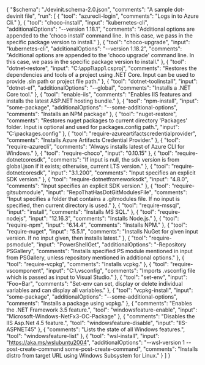 {
  "$schema": "./devinit.schema-2.0.json",
  "comments": "A sample dot-devinit file",
  "run": [
    {
      "tool": "azurecli-login",
      "comments": "Logs in to Azure Cli."
    },
    {
      "tool": "choco-install",
      "input": "kubernetes-cli",
      "additionalOptions": "--version 1.18.1",
      "comments": "Additional options are appended to the 'choco install' command line. In this case, we pass in the specific package version to install."
    },
    {
      "tool": "choco-upgrade",
      "input": "kubernetes-cli",
      "additionalOptions": "--version 1.18.2",
      "comments": "Additional options are appended to the 'choco upgrade' command line. In this case, we pass in the specific package version to install."
    },
    {
      "tool": "dotnet-restore",
      "input": "C:\\app1\\app1.csproj",
      "comments": "Restores the dependencies and tools of a project using .NET Core. Input can be used to provide .sln path or project file path."
    },
    {
      "tool": "dotnet-toolinstall",
      "input": "dotnet-ef",
      "additionalOptions": "--global",
      "comments": "Installs a .NET Core tool."
    },
    {
      "tool": "enable-iis",
      "comments": "Enables IIS features and installs the latest ASP.NET hosting bundle."
    },
    {
      "tool": "npm-install",
      "input": "some-package",
      "additionalOptions": "--some-additional-options",
      "comments": "Installs an NPM package"
    },
    {
      "tool": "nuget-restore",
      "comments": "Restores nuget packages to current directory 'Packages' folder. Input is optional and used for packages.config path.",
      "input": "C:\\packages.config"
    },
    {
      "tool": "require-azureartifactscredentialprovider",
      "comments": "Installs Azure Artifacts Credential Provider."
    },
    {
      "tool": "require-azurecli",
      "comments": "Always installs latest of Azure CLI for Windows."
    },
    {
      "tool": "require-choco",
      "input": "0.10.15"
    },
    {
      "tool": "require-dotnetcoresdk",
      "comments": "If input is null, the sdk version is from global.json if it exists; otherwise, current LTS version."
    },
    {
      "tool": "require-dotnetcoresdk",
      "input": "3.1.200",
      "comments": "Input specifies an explicit SDK version."
    },
    {
      "tool": "require-dotnetframeworksdk",
      "input": "4.8.0",
      "comments": "Input specifies an explicit SDK version."
    },
    {
      "tool": "require-gitsubmodule",
      "input": "RepoThatHasDotGitModulesFile",
      "comments": "Input specifies a folder that contains a .gitmodules file. If no input is specified, then current directory is used."
    },
    {
      "tool": "require-mssql",
      "input": "install",
      "comments": "Installs MS SQL."
    },
    {
      "tool": "require-nodejs",
      "input": "12.16.3",
      "comments": "Installs Node.js."
    },
    {
      "tool": "require-npm",
      "input": "6.14.4",
      "comments": "Installs NPM."
    },
    {
      "tool": "require-nuget",
      "input": "5.5.1",
      "comments": "Installs NuGet for given input version. If no input given, then installs latest."
    },
    {
      "tool": "require-psmodule",
      "input": "PowerShellGet",
      "additionalOptions": "-Repository PSGallery",
      "comments": "Installs specified PS module mentioned in input from PSGallery, unless repository mentioned in additional options."
    },
    {
      "tool": "require-vcpkg",
      "comments": "Installs vcpkg."
    },
    {
      "tool": "require-vscomponent",
      "input": "C:\\.vsconfig",
      "comments": "Imports .vsconfig file which is passed as input to Visual Studio."
    },
    {
      "tool": "set-env",
      "input": "Foo=Bar",
      "comments": "Set-env can set, display or delete individual variables and can display all variables."
    },
    {
      "tool": "vcpkg-install",
      "input": "some-package",
      "additionalOptions": "--some-additional-options",
      "comments": "Installs a package using vcpkg."
    },
    {
      "comments": "Enables the .NET Framework 3.5 feature.",
      "tool": "windowsfeature-enable",
      "input": "Microsoft-Windows-NetFx3-OC-Package"
    },
    {
      "comments": "Disables the IIS Asp.Net 4.5 feature.",
      "tool": "windowsfeature-disable",
      "input": "IIS-ASPNET45"
    },
    {
      "comments": "Lists the state of all Windows features.",
      "tool": "windowsfeature-list"
    },
    {
      "tool": "wsl-install",
      "input": "https://aka.ms/wslubuntu2004",
      "additionalOptions": "--wsl-version 1 --post-create-command some-post-create-command",
      "comments": "Installs distro from target URL using Windows Subsystem for Linux."
    }
  ]
}